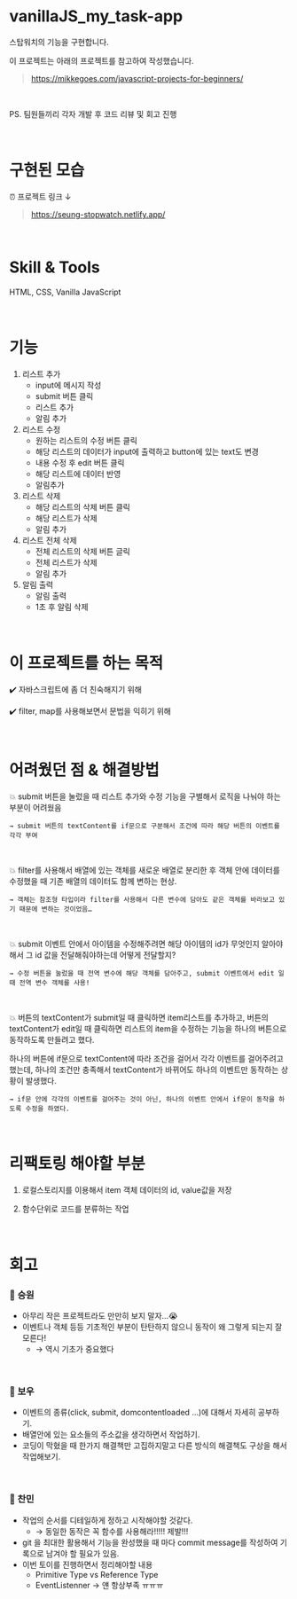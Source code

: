 # vanillaJS_my_task-app

스탑워치의 기능을 구현합니다.

이 프로젝트는 아래의 프로젝트를 참고하여 작성했습니다.

> https://mikkegoes.com/javascript-projects-for-beginners/

<br>

PS. 팀원들끼리 각자 개발 후 코드 리뷰 및 회고 진행

<br>

# 구현된 모습

⏰ 프로젝트 링크 ↓

> https://seung-stopwatch.netlify.app/

<br>

# Skill & Tools

HTML, CSS, Vanilla JavaScript

<br>

# 기능

1. 리스트 추가
   - input에 메시지 작성
   - submit 버튼 클릭
   - 리스트 추가
   - 알림 추가
2. 리스트 수정
   - 원하는 리스트의 수정 버튼 클릭
   - 해당 리스트의 데이터가 input에 출력하고 button에 있는 text도 변경
   - 내용 수정 후 edit 버튼 클릭
   - 해당 리스트에 데이터 반영
   - 알림추가
3. 리스트 삭제
   - 해당 리스트의 삭제 버튼 클릭
   - 해당 리스트가 삭제
   - 알림 추가
4. 리스트 전체 삭제
   - 전체 리스트의 삭제 버튼 글릭
   - 전체 리스트가 삭제
   - 알림 추가
5. 알림 출력
   - 알림 출력
   - 1초 후 알림 삭제

<br>

# 이 프로젝트를 하는 목적

✔️ 자바스크립트에 좀 더 친숙해지기 위해

✔️ filter, map를 사용해보면서 문법을 익히기 위해

<br>

# 어려웠던 점 & 해결방법

💥 submit 버튼을 눌렀을 때 리스트 추가와 수정 기능을 구별해서 로직을 나눠야 하는 부분이 어려웠음

    → submit 버튼의 textContent를 if문으로 구분해서 조건에 따라 해당 버튼의 이벤트를 각각 부여

<br>

💥 filter를 사용해서 배열에 있는 객체를 새로운 배열로 분리한 후 객체 안에 데이터를 수정했을 때 기존 배열의 데이터도 함께 변하는 현상.

    → 객체는 참조형 타입이라 filter를 사용해서 다른 변수에 담아도 같은 객체를 바라보고 있기 때문에 변하는 것이었음…

<br>

💥 submit 이벤트 안에서 아이템을 수정해주려면 해당 아이템의 id가 무엇인지 알아야해서 그 id 값을 전달해줘야하는데 어떻게 전달할지?

    → 수정 버튼을 눌렀을 때 전역 변수에 해당 객체를 담아주고, submit 이벤트에서 edit 일 때 전역 변수 객체를 사용!

<br>

💥 버튼의 textContent가 submit일 때 클릭하면 item리스트를 추가하고, 버튼의 textContent가 edit일 때 클릭하면 리스트의 item을 수정하는 기능을 하나의 버튼으로 동작하도록 만들려고 했다.

하나의 버튼에 if문으로 textContent에 따라 조건을 걸어서 각각 이벤트를 걸어주려고 했는데, 하나의 조건만 충족해서 textContent가 바뀌어도 하나의 이벤트만 동작하는 상황이 발생했다.

    → if문 안에 각각의 이벤트를 걸어주는 것이 아닌, 하나의 이벤트 안에서 if문이 동작을 하도록 수정을 하였다.

<br>

# 리팩토링 해야할 부분

1. 로컬스토리지를 이용해서 item 객체 데이터의 id, value값을 저장

2. 함수단위로 코드를 분류하는 작업

<br>

# 회고

### 👻 **승원**

- 아무리 작은 프로젝트라도 만만히 보지 말자…😭
- 이벤트나 객체 등등 기초적인 부분이 탄탄하지 않으니 동작이 왜 그렇게 되는지 잘 모른다!
  - → 역시 기초가 중요했다

<br>

### 🤡 **보우**

- 이벤트의 종류(click, submit, domcontentloaded …)에 대해서 자세히 공부하기.
- 배열안에 있는 요소들의 주소값을 생각하면서 작업하기.
- 코딩이 막혔을 때 한가지 해결책만 고집하지말고 다른 방식의 해결책도 구상을 해서 작업해보기.

<br>

### 🙉 **찬민**

- 작업의 순서를 디테일하게 정하고 시작해야할 것같다.
  - → 동일한 동작은 꼭 함수를 사용해라!!!!! 제발!!!
- git 을 최대한 활용해서 기능을 완성했을 때 마다 commit message를 작성하여 기록으로 남겨야 할 필요가 있음.
- 이번 토이를 진행하면서 정리해야할 내용
  - Primitive Type vs Reference Type
  - EventListenner → 얜 항상부족 ㅠㅠㅠ
